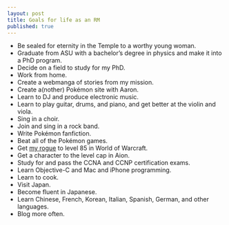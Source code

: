 ```yaml
---
layout: post
title: Goals for life as an RM
published: true
---
```


 * Be sealed for eternity in the Temple to a worthy young woman.
 * Graduate from ASU with a bachelor’s degree in physics and make it into a PhD program.
 * Decide on a field to study for my PhD.
 * Work from home.
 * Create a webmanga of stories from my mission.
 * Create a(nother) Pokémon site with Aaron.
 * Learn to DJ and produce electronic music.
 * Learn to play guitar, drums, and piano, and get better at the violin and viola.
 * Sing in a choir.
 * Join and sing in a rock band.
 * Write Pokémon fanfiction.
 * Beat all of the Pokémon games.
 * Get [my rogue][] to level 85 in World of Warcraft.
 * Get a character to the level cap in Aion.
 * Study for and pass the CCNA and CCNP certification exams.
 * Learn Objective-C and Mac and iPhone programming.
 * Learn to cook.
 * Visit Japan.
 * Become fluent in Japanese.
 * Learn Chinese, French, Korean, Italian, Spanish, German, and other languages.
 * Blog more often.

[my rogue]: /wow.html
